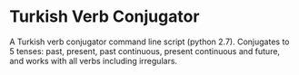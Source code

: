 # Turkish Verb Conjugator
A Turkish verb conjugator command line script (python 2.7). Conjugates to 5 tenses: past, present, past continuous, present continuous and future, and works with all verbs including irregulars.

